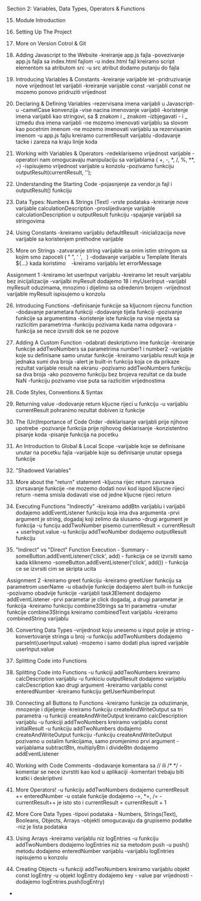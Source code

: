 Section 2: Variables, Data Types, Operators & Functions

15. Module Introduction


16. Setting Up The Project


17. More on Version Cotrol & Git


18. Adding Javascript to the Website
-kreiranje app.js fajla
-povezivanje app.js fajla sa index.html fajlom
-u index.html fajl kreiramo script elementom sa atributom src
-u src atribut dodamo putanju do fajla


19. Introducing Variables & Constants
-kreiranje varijable let
-pridruzivanje nove vrijednost let varijabli
-kreiranje varijable const
-varijabli const ne mozemo ponovo pridruziti vrijednost


20. Declaring & Defining Variables
-rezervisana imena varijabli u Javascript-u
-camelCase konvenzija
-vise nacina imenovanje varijabli
-koristenje imena varijabli kao stringovi, sa $ znakom i _ znakom
-izbjegavati - i  _ izmedu dva imena varijabli
-ne mozemo imenovati varijablu sa slovom kao pocetnim imenom
-ne mozemo imenovati varijablu sa rezervisanim imenom
-u app.js fajlu kreiramo currentResult varijablu
-dodavanje tacke i zareza na kraju linije koda


21. Working with Variables & Operators
-redeklarisemo vrijednost varijable
-operatori nam omogucavaju manipulaciju sa varijablama ( +, -, *, /, %, **, =)
-ispisujemo vrijednost varijable u konzolu
-pozivamo funkciju outputResult(currentResult, '');


22. Understanding the Starting Code
-pojasnjenje za vendor.js fajl i outputResult() funkciju


23. Data Types: Numbers & Strings (Text)
-vrste podataka
-kreiranje nove varijable calculationDescription
-proslijedivanje  varijable calculationDescription u outputResult funkciju
-spajanje varijabli sa stringovima


24. Using Constants
-kreiramo varijablu defaultResult
-inicializacija nove varijable sa koristenjem prethodne varijable


25. More on Strings
-zatvaranje string varijable sa onim istim stringom sa kojim smo zapoceli ( " ", ' ', ` `)
-dodavanje varijable u Template literals ${...} kada koristimo ` `
-kreiramo varijablu let errorMessage


Assignment 1
-kreiramo let userInput varijablu
-kreiramo let result varijablu bez inicijalizacije
-varijalbi myResult dodajemo 18 i myUserInput
-varijabl myResult oduzimama, mnozimo i dijelimo sa odredenim brojem
-vrijednost varijable myResult ispisujemo u konzolu


26. Introducing Functions
-definisanje funkcije sa kljucnom rijecnu function
-dodavanje parametara funkciji
-dodavanje tijela funkciji
-pozivanje funkcije sa argumentima
-koristenje iste funkcije na vise mjesta sa razlicitim parametrima
-funkciju pozivama kada nama odgovara
-funkcija se nece izvrsiti dok se ne pozove


27. Adding A Custom Function
-odabrati deskriptivno ime funkcije
-kreiranje funkcije addTwoNumbers sa parametrima number1 i number2
-varijable koje su definisane samo unutar funkcije
-kreiramo varijablu result koja je jednaka sumi dva broja
-alert je built-in funkcija koja ce da prikaze rezultat varijable result na ekranu
-pozivamo addTwoNumbers funkciju sa dva broja
-ako pozovemo funkciju bez brojeva rezultat ce da bude NaN
-funkciju pozivamo vise puta sa razlicitim vrijednostima


28. Code Styles, Conventions & Syntax


29. Returning value
-dodovanje return kljucne rijeci u funkciju
-u varijablu currentResult pohranimo rezultat dobiven iz funkcije


30. The (Un)Importance of Code Order
-deklarisanje varijabli prije njihove upotrebe
-pozivanje funkcija prije njihovog deklarisanje
-konzistentno pisanje koda
-pisanje funkcija na pocetku


31. An Introduction to Global & Local Scope
-varijable koje se definisane unutar na pocetku fajla
-varijable koje su definisanje unutar opsega funkcije


32. "Shadowed Variables"


33. More about the "return" statement
-kljucna rijec return zavrsava izvrsavanje funkcije
-ne mozemo dodati novi kod ispod kljucne rijeci return
-nema smisla dodavati vise od jedne kljucne rijeci return 


34. Executing Functions "Indirectly"
-kreiramo addBtn varijablu i varijabli dodajemo addEventListener funkciju koja ima dva argumenta
-prvi argument je string, dogadaj koji zelimo da slusamo
-drugi argument je funkcija
-u funciju addTwoNumber pisemo currentResult = currentResult + userInput.value
-u funkciju addTwoNumber dodajemo outputResult funkciju


35. "Indirect" vs "Direct" Function Execution - Summary
-someButton.addEventListener('click', add) - funkcija ce se izvrsiti samo kada kliknemo
-someButton.addEventListener('click', add()) - funkcija ce se izvrsiti cim se skripta ucita


Assignment 2
-kreiramo greet funkciju
-kreiramo greetUser funkciju sa parametrom userName
-u obadvije funkcije dodajemo alert built-in funkcije
-pozivamo obadvije funkcije
-varijabli task3Element dodajemo addEventListener
-prvi parametar je click dogadaj, a drugi parametar je funkcija
-kreiramo funkciju combine3Strings sa tri parametra
-unutar funkcije combine3Strings kreiramo combinedText varijablu
-kreiramo combinedString varijablu


36. Converting Data Types
-vrijednost koju unesemo u input polje je string
-konvertovanje stringa u broj
-u funkciju addTwoNumbers dodajemo parseInt(userInput.value)
-mozemo i samo dodati plus ispred varijable userInput.value


37. Splitting Code into Functions


38. Splitting Code into Functions
-u funkciji  addTwoNumbers kreiramo calcDescription varijablu
-u funkiciu outputResult dodajemo varijablu calcDescription kao drugi argument
-kreiramo varijablu const enteredNumber
-kreiramo funkciju getUserNumberInput


39. Connecting all Buttons to Functions
-kreiramo funkcije za oduzimanje, mnozenje i dijeljenje
-kreiramo funkciju createAndWriteOutput sa tri parametra
-u funkciji createAndWriteOutput kreiramo calcDescription varijablu
-u funkciji addTwoNumbers kreiramo varijablu const initialResult
-u funkciju addTwoNumbers dodajemo createAndWriteOutput funkciju 
-funkciju createAndWriteOutput pozivamo u ostalim funkcijama, samo promjenimo prvi argument
-varijablama subtractBtn, multiplyBtn i divideBtn dodajemo addEventListener


40. Working with Code Comments
-dodavanje komentara sa // ili /* */
-komentar se nece izvrstiti kao kod u aplikaciji
-komentari trebaju biti kratki i deskriptivni


41. More Operators!
-u funkciju addTwoNumbers dodajemo currentResult += enteredNumber
-u ostale funkcije dodajemo -=, *=, /=
-currentResult++ je isto sto i currentResult = currentResult + 1


42. More Core Data Types
-tipovi podataka - Numbers, Strings(Text), Booleans, Objects, Arrays
-objekti omogucavaju da grupisemo podatke
-niz je lista podataka


43. Using Arrays
-kreiramo varijablu niz logEntries
-u funkciju addTwoNumbers dodajemo logEntries niz sa metodom push
-u push() metodu dodajemo enteredNumber varijablu
-varijablu logEntries ispisujemo u konzolu


44. Creating Objects
-u funkciji addTwoNumbers kreiramo varijablu objekt const logEntry
-u objekt logEntry dodajemo key - value par vrijednosti
-dodajemo logEntries.push(logEntry)
-

